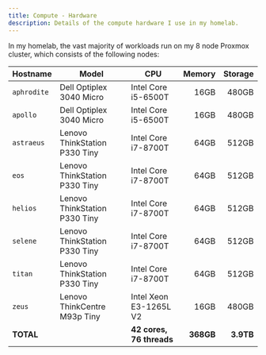 ```yaml
---
title: Compute - Hardware
description: Details of the compute hardware I use in my homelab.
---
```


In my homelab, the vast majority of workloads run on my 8 node Proxmox cluster, which consists of the following nodes:

| Hostname    | Model                         | CPU                      | Memory    | Storage   |
| ----------- | ----------------------------- | ------------------------ | --------: | --------: |
| `aphrodite` | Dell Optiplex 3040 Micro      | Intel Core i5-6500T      |      16GB |     480GB |
| `apollo`    | Dell Optiplex 3040 Micro      | Intel Core i5-6500T      |      16GB |     480GB |
| `astraeus`  | Lenovo ThinkStation P330 Tiny | Intel Core i7-8700T      |      64GB |     512GB |
| `eos`       | Lenovo ThinkStation P330 Tiny | Intel Core i7-8700T      |      64GB |     512GB |
| `helios`    | Lenovo ThinkStation P330 Tiny | Intel Core i7-8700T      |      64GB |     512GB |
| `selene`    | Lenovo ThinkStation P330 Tiny | Intel Core i7-8700T      |      64GB |     512GB |
| `titan`     | Lenovo ThinkStation P330 Tiny | Intel Core i7-8700T      |      64GB |     512GB |
| `zeus`      | Lenovo ThinkCentre M93p Tiny  | Intel Xeon E3-1265L V2   |      16GB |     480GB |
| **TOTAL**   |                               | **42 cores, 76 threads** | **368GB** | **3.9TB** |
